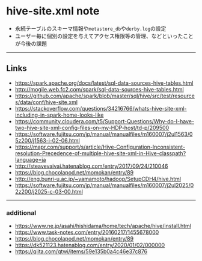 # hive-site.xml note

- 永続テーブルのスキーマ情報や`metastore_db`や`derby.log`の設定
- ユーザー毎に個別の設定を与えてアクセス権限等の管理、などといったことが今後の課題

---

## Links

- https://spark.apache.org/docs/latest/sql-data-sources-hive-tables.html
- http://mogile.web.fc2.com/spark/sql-data-sources-hive-tables.html
- https://github.com/apache/spark/blob/master/sql/hive/src/test/resources/data/conf/hive-site.xml
- https://stackoverflow.com/questions/34216766/whats-hive-site-xml-including-in-spark-home-looks-like
- https://community.cloudera.com/t5/Support-Questions/Why-do-I-have-two-hive-site-xml-config-files-on-my-HDP-host/td-p/209500
- https://software.fujitsu.com/jp/manual/manualfiles/m160007/j2ul1563/05z200/j1563-i-02-06.html
- https://mapr.com/support/s/article/Hive-Configuration-Inconsistent-resolution-Precedence-of-multiple-hive-site-xml-in-Hive-classpath?language=ja
- http://steavevaivai.hatenablog.com/entry/2017/09/24/210046
- https://blog.chocolapod.net/momokan/entry/89
- http://eng.bunri-u.ac.jp/~yamamoto/hadoop/SetupCDH4/hive.html
- https://software.fujitsu.com/jp/manual/manualfiles/m160007/j2ul2025/02z200/j2025-c-03-00.html


---
### additional
- https://www.ne.jp/asahi/hishidama/home/tech/apache/hive/install.html
- https://www.task-notes.com/entry/20160217/1455678000
- https://blog.chocolapod.net/momokan/entry/89
- https://dk521123.hatenablog.com/entry/2020/01/02/000000
- https://qiita.com/qtwi/items/59e135b0a4c46e37c876
